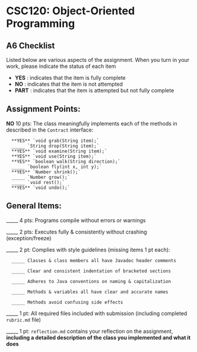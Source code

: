 # CSC120: Object-Oriented Programming
## A6 Checklist

Listed below are various aspects of the assignment.  When you turn in your work, please indicate the status of each item

- **YES** : indicates that the item is fully complete
- **NO** : indicates that the item is not attempted
- **PART** : indicates that the item is attempted but not fully complete


## Assignment Points:

**NO** 10 pts: The class meaningfully implements each of the methods in described in the `Contract` interface:

      **YES** `void grab(String item);`
      _____ `String drop(String item);`
      **YES** `void examine(String item);`
      **YES** `void use(String item);`
      **YES** `boolean walk(String direction);`
      _____ `boolean fly(int x, int y);`
      **YES** `Number shrink();`
      _____ `Number grow();`
      _____ `void rest();`
      **YES** `void undo();`


## General Items:

_____ 4 pts: Programs compile without errors or warnings

_____ 2 pts: Executes fully & consistently without crashing (exception/freeze)

_____ 2 pt: Complies with style guidelines (missing items 1 pt each):

      _____ Classes & class members all have Javadoc header comments

      _____ Clear and consistent indentation of bracketed sections

      _____ Adheres to Java conventions on naming & capitalization

      _____ Methods & variables all have clear and accurate names

      _____ Methods avoid confusing side effects

_____ 1 pt: All required files included with submission (including completed `rubric.md` file)

_____ 1 pt: `reflection.md` contains your reflection on the assignment, **including a detailed description of the class you implemented and what it does**
